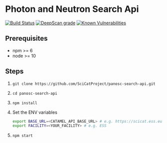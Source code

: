 # Photon and Neutron Search Api

[![Build Status](https://github.com/SciCatProject/panosc-search-api/actions/workflows/ci.yml/badge.svg?branch=master)](https://github.com/SciCatProject/panosc-search-api/actions)
[![DeepScan grade](https://deepscan.io/api/teams/8394/projects/16919/branches/371292/badge/grade.svg)](https://deepscan.io/dashboard#view=project&tid=8394&pid=16919&bid=371292)
[![Known Vulnerabilities](https://snyk.io/test/github/SciCatProject/panosc-search-api/master/badge.svg?targetFile=package.json)](https://snyk.io/test/github/SciCatProject/panosc-search-api/master?targetFile=package.json)

## Prerequisites

- npm >= 6
- node >= 10

## Steps

1. `git clone https://github.com/SciCatProject/panosc-search-api.git`

2. `cd panosc-search-api`

3. `npm install`

4. Set the ENV variables
   ```bash
   export BASE_URL=<CATAMEL_API_BASE_URL> # e.g. https://scicat.ess.eu/api/v3
   export FACILITY=<YOUR_FACILITY> # e.g. ESS
   ```
5. `npm start`
